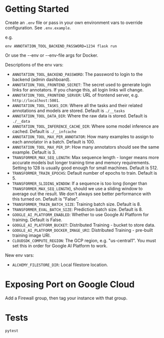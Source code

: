 # Getting Started

Create an `.env` file or pass in your own environment vars to override configuration. See `.env.example`.

e.g.

```
env ANNOTATION_TOOL_BACKEND_PASSWORD=1234 flask run
```

Or use the --env or --env-file args for Docker.

Descriptions of the env vars:

- `ANNOTATION_TOOL_BACKEND_PASSWORD`: The password to login to the backend (admin dashboard).
- `ANNOTATION_TOOL_FRONTEND_SECRET`: The secret used to generate login links for annotators. If you change this, all login links will change.
- `ANNOTATION_TOOL_FRONTEND_SERVER`: URL of frontend server, e.g. `http://localhost:5001`.
- `ANNOTATION_TOOL_TASKS_DIR`: Where all the tasks and their related annotations and models are stored. Default is `./__tasks`
- `ANNOTATION_TOOL_DATA_DIR`: Where the raw data is stored. Default is `./__data`
- `ANNOTATION_TOOL_INFERENCE_CACHE_DIR`: Where some model inference are cached. Default is `./__infcache`
- `ANNOTATION_TOOL_MAX_PER_ANNOTATOR`: How many examples to assign to each annotator in a batch. Default is 100.
- `ANNOTATION_TOOL_MAX_PER_DP`: How many annotators should see the same example. Default is 3.
- `TRANSFORMER_MAX_SEQ_LENGTH`: Max sequence length - longer means more accurate models but longer training time and memory requirements. Setting to 128 is usually good enough for small machines. Default is 512.
- `TRANSFORMER_TRAIN_EPOCHS`: Default number of epochs to train. Default is 5.
- `TRANSFORMER_SLIDING_WINDOW`: If a sequence is too long (longer than `TRANSFORMER_MAX_SEQ_LENGTH`), should we use a sliding window to average out the result. We don't always see better performance with this turned on. Default is "False".
- `TRANSFORMER_TRAIN_BATCH_SIZE`: Training batch size. Default is 8.
- `TRANSFORMER_EVAL_BATCH_SIZE`: Prediction batch size. Default is 8.
- `GOOGLE_AI_PLATFORM_ENABLED`: Whether to use Google AI Platform for training. Default is False.
- `GOOGLE_AI_PLATFORM_BUCKET`: Distributed Training - bucket to store data.
- `GOOGLE_AI_PLATFORM_DOCKER_IMAGE_URI`: Distributed Training - pre-built training image URI.
- `CLOUDSDK_COMPUTE_REGION`: The GCP region, e.g. "us-central1". You must set this in order for Google AI Platform to work.

New env vars:

- `ALCHEMY_FILESTORE_DIR`: Local filestore location.

# Exposing Port on Google Cloud

Add a Firewall group, then tag your instance with that group.

# Tests

```
pytest
```